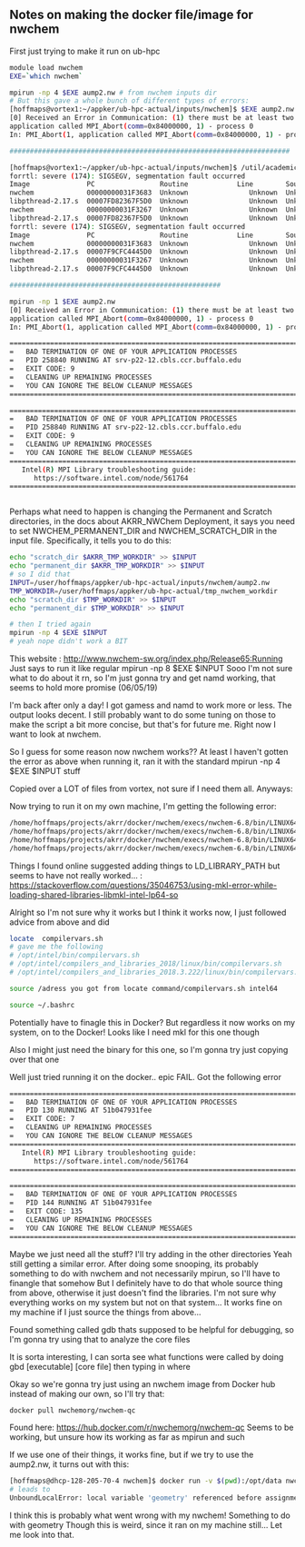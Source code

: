 ## Notes on making the docker file/image for nwchem

First just trying to make it run on ub-hpc
```bash
module load nwchem
EXE=`which nwchem`

mpirun -np 4 $EXE aump2.nw # from nwchem inputs dir
# But this gave a whole bunch of different types of errors:
[hoffmaps@vortex1:~/appker/ub-hpc-actual/inputs/nwchem]$ $EXE aump2.nw 
[0] Received an Error in Communication: (1) there must be at least two ranks per node
application called MPI_Abort(comm=0x84000000, 1) - process 0
In: PMI_Abort(1, application called MPI_Abort(comm=0x84000000, 1) - process 0)

#####################################################################

[hoffmaps@vortex1:~/appker/ub-hpc-actual/inputs/nwchem]$ /util/academic/intel/18.3/compilers_and_libraries_2018.3.222/linux/mpi/intel64/bin/mpirun -np 2 $EXE aump2.nw 
forrtl: severe (174): SIGSEGV, segmentation fault occurred
Image              PC                Routine            Line        Source             
nwchem             00000000031F3683  Unknown               Unknown  Unknown
libpthread-2.17.s  00007FD82367F5D0  Unknown               Unknown  Unknown
nwchem             00000000031F3267  Unknown               Unknown  Unknown
libpthread-2.17.s  00007FD82367F5D0  Unknown               Unknown  Unknown
forrtl: severe (174): SIGSEGV, segmentation fault occurred
Image              PC                Routine            Line        Source             
nwchem             00000000031F3683  Unknown               Unknown  Unknown
libpthread-2.17.s  00007F9CFC4445D0  Unknown               Unknown  Unknown
nwchem             00000000031F3267  Unknown               Unknown  Unknown
libpthread-2.17.s  00007F9CFC4445D0  Unknown               Unknown  Unknown

####################################################

mpirun -np 1 $EXE aump2.nw 
[0] Received an Error in Communication: (1) there must be at least two ranks per node
application called MPI_Abort(comm=0x84000000, 1) - process 0
In: PMI_Abort(1, application called MPI_Abort(comm=0x84000000, 1) - process 0)

===================================================================================
=   BAD TERMINATION OF ONE OF YOUR APPLICATION PROCESSES
=   PID 258840 RUNNING AT srv-p22-12.cbls.ccr.buffalo.edu
=   EXIT CODE: 9
=   CLEANING UP REMAINING PROCESSES
=   YOU CAN IGNORE THE BELOW CLEANUP MESSAGES
===================================================================================

===================================================================================
=   BAD TERMINATION OF ONE OF YOUR APPLICATION PROCESSES
=   PID 258840 RUNNING AT srv-p22-12.cbls.ccr.buffalo.edu
=   EXIT CODE: 9
=   CLEANING UP REMAINING PROCESSES
=   YOU CAN IGNORE THE BELOW CLEANUP MESSAGES
===================================================================================
   Intel(R) MPI Library troubleshooting guide:
      https://software.intel.com/node/561764
===================================================================================



```

Perhaps what need to happen is changing the Permanent and Scratch directories, in the docs about AKRR_NWChem Deployment, it says you need to set NWCHEM\_PERMANENT\_DIR and NWCHEM\_SCRATCH\_DIR in the input file. Specifically, it tells you to do this:

```bash
echo "scratch_dir $AKRR_TMP_WORKDIR" >> $INPUT
echo "permanent_dir $AKRR_TMP_WORKDIR" >> $INPUT
# so I did that
INPUT=/user/hoffmaps/appker/ub-hpc-actual/inputs/nwchem/aump2.nw
TMP_WORKDIR=/user/hoffmaps/appker/ub-hpc-actual/tmp_nwchem_workdir
echo "scratch_dir $TMP_WORKDIR" >> $INPUT
echo "permanent_dir $TMP_WORKDIR" >> $INPUT

# then I tried again
mpirun -np 4 $EXE $INPUT
# yeah nope didn't work a BIT
```
This website : http://www.nwchem-sw.org/index.php/Release65:Running
Just says to run it like regular mpirun -np 8 $EXE $INPUT
Sooo I'm not sure what to do about it rn, so I'm just gonna try and get namd working, that seems to hold more promise (06/05/19)


I'm back after only a day! I got gamess and namd to work more or less. The output looks decent. I still probably want to do some tuning on those to make the script a bit more concise, but that's for future me. Right now I want to look at nwchem.

So I guess for some reason now nwchem works?? At least I haven't gotten the error as above when running it, ran it with the standard mpirun -np 4 $EXE $INPUT stuff

Copied over a LOT of files from vortex, not sure if I need them all. Anyways:

Now trying to run it on my own machine, I'm getting the following error:
```bash
/home/hoffmaps/projects/akrr/docker/nwchem/execs/nwchem-6.8/bin/LINUX64/nwchem: error while loading shared libraries: libmkl_intel_ilp64.so: cannot open shared object file: No such file or directory
/home/hoffmaps/projects/akrr/docker/nwchem/execs/nwchem-6.8/bin/LINUX64/nwchem: error while loading shared libraries: libmkl_intel_ilp64.so: cannot open shared object file: No such file or directory
/home/hoffmaps/projects/akrr/docker/nwchem/execs/nwchem-6.8/bin/LINUX64/nwchem: error while loading shared libraries: libmkl_intel_ilp64.so: cannot open shared object file: No such file or directory
/home/hoffmaps/projects/akrr/docker/nwchem/execs/nwchem-6.8/bin/LINUX64/nwchem: error while loading shared libraries: libmkl_intel_ilp64.so: cannot open shared object file: No such file or directory
```
Things I found online suggested adding things to LD\_LIBRARY\_PATH but seems to have not really worked...  : https://stackoverflow.com/questions/35046753/using-mkl-error-while-loading-shared-libraries-libmkl-intel-lp64-so

Alright so I'm not sure why it works but I think it works now, I just followed advice from above and did
```bash
locate  compilervars.sh
# gave me the following
# /opt/intel/bin/compilervars.sh
# /opt/intel/compilers_and_libraries_2018/linux/bin/compilervars.sh
# /opt/intel/compilers_and_libraries_2018.3.222/linux/bin/compilervars.sh

source /adress you got from locate command/compilervars.sh intel64

source ~/.bashrc
```

Potentially have to finagle this in Docker? But regardless it now works on my system, on to the Docker! Looks like I need mkl for this one though

Also I might just need the binary for this one, so I'm gonna try just copying over that one

Well just tried running it on the docker.. epic FAIL. Got the following error
```bash
===================================================================================
=   BAD TERMINATION OF ONE OF YOUR APPLICATION PROCESSES
=   PID 130 RUNNING AT 51b047931fee
=   EXIT CODE: 7
=   CLEANING UP REMAINING PROCESSES
=   YOU CAN IGNORE THE BELOW CLEANUP MESSAGES
===================================================================================
   Intel(R) MPI Library troubleshooting guide:
      https://software.intel.com/node/561764
===================================================================================

===================================================================================
=   BAD TERMINATION OF ONE OF YOUR APPLICATION PROCESSES
=   PID 144 RUNNING AT 51b047931fee
=   EXIT CODE: 135
=   CLEANING UP REMAINING PROCESSES
=   YOU CAN IGNORE THE BELOW CLEANUP MESSAGES
===================================================================================
```

Maybe we just need all the stuff? I'll try adding in the other directories
Yeah still getting a similar error. After doing some snooping, its probably something to do with nwchem and not necessarily mpirun, so I'll have to finangle that somehow
But I definitely have to do that whole source thing from above, otherwise it just doesn't find the libraries. I'm not sure why everything works on my system but not on that system...
It works fine on my machine if I just source the things from above...

Found something called gdb thats supposed to be helpful for debugging, so I'm gonna try using that to analyze the core files

It is sorta interesting, I can sorta see what functions were called by doing
gbd \[executable\] \[core file\] 
then typing in where

Okay so we're gonna try just using an nwchem image from Docker hub instead of making our own, so I'll try that:
```bash
docker pull nwchemorg/nwchem-qc
```
Found here: https://hub.docker.com/r/nwchemorg/nwchem-qc
Seems to be working, but unsure how its working as far as mpirun and such

If we use one of their things, it works fine, but if we try to use the aump2.nw, it turns out with this:
```bash
[hoffmaps@dhcp-128-205-70-4 nwchem]$ docker run -v $(pwd):/opt/data nwchemorg/nwchem-qc "aump2.nw"
# leads to
UnboundLocalError: local variable 'geometry' referenced before assignment
```
I think this is probably what went wrong with my nwchem! Something to do with geometry
Though this is weird, since it ran on my machine still...
Let me look into that.





